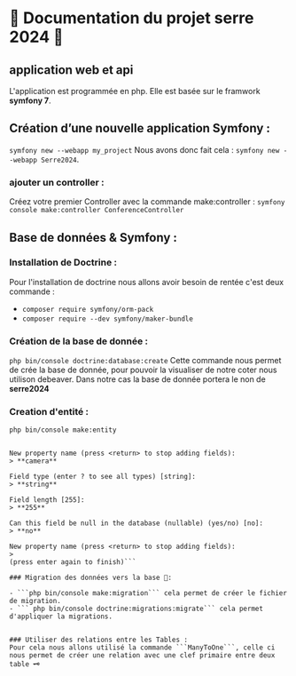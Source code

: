 
# 🌿 Documentation du projet serre 2024 🌿 
## application web et api
L'application est programmée en php. Elle est basée sur le framwork **symfony 7**.
## Création d’une nouvelle application Symfony :
```symfony new --webapp my_project```
Nous avons donc fait cela : ```symfony new --webapp Serre2024```. 

### ajouter un controller :
Créez votre premier Controller avec la commande make:controller :
```symfony console make:controller ConferenceController```

## Base de données & Symfony :

### Installation de Doctrine : 

Pour l'installation de doctrine nous allons avoir besoin de rentée c'est deux commande : 
- ```composer require symfony/orm-pack```
- ```composer require --dev symfony/maker-bundle```

### Création de la base de donnée :
```php bin/console doctrine:database:create``` Cette commande nous permet de crée la base de donnée, pour pouvoir la visualiser de notre coter nous utilison debeaver. Dans notre cas la base de donnée portera le non de **serre2024**

### Creation d'entité : 
```php bin/console make:entity```
```$ php bin/console make:entity Category

New property name (press <return> to stop adding fields):
> **camera**

Field type (enter ? to see all types) [string]:
> **string**

Field length [255]:
> **255**

Can this field be null in the database (nullable) (yes/no) [no]:
> **no**

New property name (press <return> to stop adding fields):
>
(press enter again to finish)```

### Migration des données vers la base 💾:

- ```php bin/console make:migration``` cela permet de créer le fichier de migration.
- ``` php bin/console doctrine:migrations:migrate``` cela permet d'appliquer la migrations. 


### Utiliser des relations entre les Tables : 
Pour cela nous allons utilisé la commande ```ManyToOne```, celle ci nous permet de créer une relation avec une clef primaire entre deux table 🗝 


